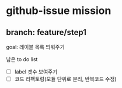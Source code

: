 # github-issue mission

## branch: feature/step1

goal: 레이블 목록 띄워주기

남은 to do list

- [ ] label 갯수 보여주기
- [ ] 코드 리팩토링(모듈 단위로 분리, 반복코드 수정)

